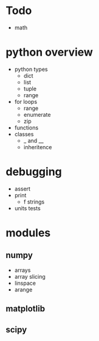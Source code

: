 # Todo
- math

# python overview
- python types
  - dict
  - list
  - tuple
  - range
- for loops
  - range
  - enumerate
  - zip
- functions
- classes
  - _ and __
  - inheritence

# debugging
- assert
- print
  - f strings
- units tests

# modules
## numpy
- arrays
- array slicing
- linspace
- arange

## matplotlib
## scipy
